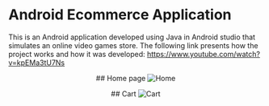﻿# Android Ecommerce Application
This is an Android application developed using Java in Android studio that simulates an online video games store. The following link presents how the project works and how it was developed: https://www.youtube.com/watch?v=kpEMa3tU7Ns

<p align="center">
## Home page
  <img src="https://github.com/drakata27/android-ecommerce/assets/108131465/54faff78-505f-4bb1-ad1e-570b391c4794" alt="Home" >
</p>

<p align="center">
## Cart
  <img src="https://github.com/drakata27/android-ecommerce/assets/108131465/c4621ad3-48d3-4f43-9384-f3bcf5f42e27" alt="Cart" >
</p>
